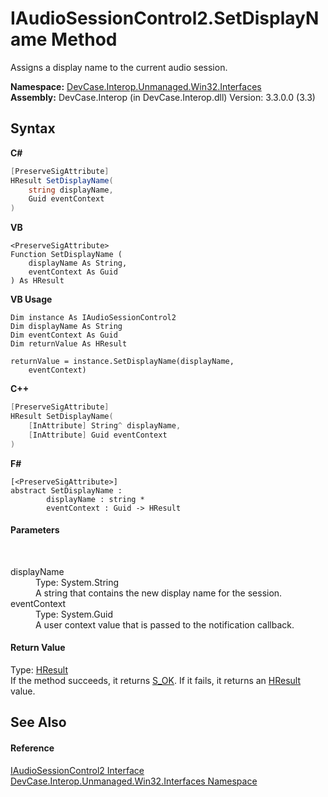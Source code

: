 # IAudioSessionControl2.SetDisplayName Method 
 

Assigns a display name to the current audio session.

**Namespace:**&nbsp;<a href="N_DevCase_Interop_Unmanaged_Win32_Interfaces">DevCase.Interop.Unmanaged.Win32.Interfaces</a><br />**Assembly:**&nbsp;DevCase.Interop (in DevCase.Interop.dll) Version: 3.3.0.0 (3.3)

## Syntax

**C#**<br />
``` C#
[PreserveSigAttribute]
HResult SetDisplayName(
	string displayName,
	Guid eventContext
)
```

**VB**<br />
``` VB
<PreserveSigAttribute>
Function SetDisplayName ( 
	displayName As String,
	eventContext As Guid
) As HResult
```

**VB Usage**<br />
``` VB Usage
Dim instance As IAudioSessionControl2
Dim displayName As String
Dim eventContext As Guid
Dim returnValue As HResult

returnValue = instance.SetDisplayName(displayName, 
	eventContext)
```

**C++**<br />
``` C++
[PreserveSigAttribute]
HResult SetDisplayName(
	[InAttribute] String^ displayName, 
	[InAttribute] Guid eventContext
)
```

**F#**<br />
``` F#
[<PreserveSigAttribute>]
abstract SetDisplayName : 
        displayName : string * 
        eventContext : Guid -> HResult 

```


#### Parameters
&nbsp;<dl><dt>displayName</dt><dd>Type: System.String<br />A string that contains the new display name for the session.</dd><dt>eventContext</dt><dd>Type: System.Guid<br />A user context value that is passed to the notification callback.</dd></dl>

#### Return Value
Type: <a href="T_DevCase_Interop_Unmanaged_Win32_Enums_HResult">HResult</a><br />If the method succeeds, it returns <a href="T_DevCase_Interop_Unmanaged_Win32_Enums_HResult">S_OK</a>. If it fails, it returns an <a href="T_DevCase_Interop_Unmanaged_Win32_Enums_HResult">HResult</a> value.

## See Also


#### Reference
<a href="T_DevCase_Interop_Unmanaged_Win32_Interfaces_IAudioSessionControl2">IAudioSessionControl2 Interface</a><br /><a href="N_DevCase_Interop_Unmanaged_Win32_Interfaces">DevCase.Interop.Unmanaged.Win32.Interfaces Namespace</a><br />